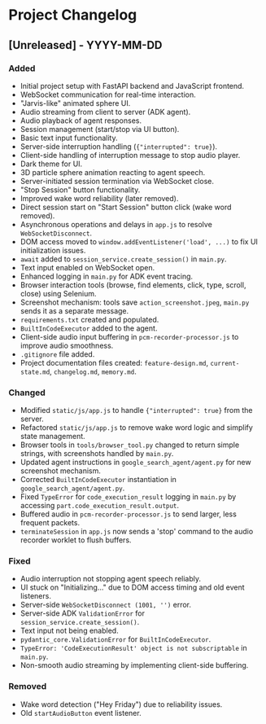 # Project Changelog

## [Unreleased] - YYYY-MM-DD

### Added
- Initial project setup with FastAPI backend and JavaScript frontend.
- WebSocket communication for real-time interaction.
- "Jarvis-like" animated sphere UI.
- Audio streaming from client to server (ADK agent).
- Audio playback of agent responses.
- Session management (start/stop via UI button).
- Basic text input functionality.
- Server-side interruption handling (`{"interrupted": true}`).
- Client-side handling of interruption message to stop audio player.
- Dark theme for UI.
- 3D particle sphere animation reacting to agent speech.
- Server-initiated session termination via WebSocket close.
- "Stop Session" button functionality.
- Improved wake word reliability (later removed).
- Direct session start on "Start Session" button click (wake word removed).
- Asynchronous operations and delays in `app.js` to resolve `WebSocketDisconnect`.
- DOM access moved to `window.addEventListener('load', ...)` to fix UI initialization issues.
- `await` added to `session_service.create_session()` in `main.py`.
- Text input enabled on WebSocket open.
- Enhanced logging in `main.py` for ADK event tracing.
- Browser interaction tools (browse, find elements, click, type, scroll, close) using Selenium.
- Screenshot mechanism: tools save `action_screenshot.jpeg`, `main.py` sends it as a separate message.
- `requirements.txt` created and populated.
- `BuiltInCodeExecutor` added to the agent.
- Client-side audio input buffering in `pcm-recorder-processor.js` to improve audio smoothness.
- `.gitignore` file added.
- Project documentation files created: `feature-design.md`, `current-state.md`, `changelog.md`, `memory.md`.

### Changed
- Modified `static/js/app.js` to handle `{"interrupted": true}` from the server.
- Refactored `static/js/app.js` to remove wake word logic and simplify state management.
- Browser tools in `tools/browser_tool.py` changed to return simple strings, with screenshots handled by `main.py`.
- Updated agent instructions in `google_search_agent/agent.py` for new screenshot mechanism.
- Corrected `BuiltInCodeExecutor` instantiation in `google_search_agent/agent.py`.
- Fixed `TypeError` for `code_execution_result` logging in `main.py` by accessing `part.code_execution_result.output`.
- Buffered audio in `pcm-recorder-processor.js` to send larger, less frequent packets.
- `terminateSession` in `app.js` now sends a 'stop' command to the audio recorder worklet to flush buffers.

### Fixed
- Audio interruption not stopping agent speech reliably.
- UI stuck on "Initializing..." due to DOM access timing and old event listeners.
- Server-side `WebSocketDisconnect (1001, '')` error.
- Server-side ADK `ValidationError` for `session_service.create_session()`.
- Text input not being enabled.
- `pydantic_core.ValidationError` for `BuiltInCodeExecutor`.
- `TypeError: 'CodeExecutionResult' object is not subscriptable` in `main.py`.
- Non-smooth audio streaming by implementing client-side buffering.

### Removed
- Wake word detection ("Hey Friday") due to reliability issues.
- Old `startAudioButton` event listener. 